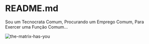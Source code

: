 # README.md

Sou um Tecnocrata Comum, Procurando um Emprego Comum, Para Exercer uma Função Comum...

![the-matrix-has-you](https://user-images.githubusercontent.com/40872405/153966396-a373f490-6f47-499d-8955-46a5d86752bb.gif)
